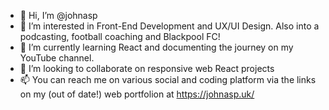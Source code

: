 - 👋 Hi, I’m @johnasp
- 👀 I’m interested in Front-End Development and UX/UI Design. Also into a podcasting, football coaching and Blackpool FC!
- 🌱 I’m currently learning React and documenting the journey on my YouTube channel.
- 💞️ I’m looking to collaborate on responsive web React projects 
- 📫 You can reach me on various social and coding platform via the links on my (out of date!) web portfolion at https://johnasp.uk/

<!---
johnasp/johnasp is a ✨ special ✨ repository because its `README.md` (this file) appears on your GitHub profile.
You can click the Preview link to take a look at your changes.
--->
